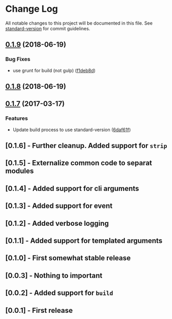 # Change Log

All notable changes to this project will be documented in this file. See [standard-version](https://github.com/conventional-changelog/standard-version) for commit guidelines.

<a name="0.1.9"></a>
## [0.1.9](https://github.com/mikaelkaron/grunt-semver/compare/v0.1.8...v0.1.9) (2018-06-19)


### Bug Fixes

* use grunt for build (not gulp) ([f1deb8d](https://github.com/mikaelkaron/grunt-semver/commit/f1deb8d))



<a name="0.1.8"></a>
## [0.1.8](https://github.com/mikaelkaron/grunt-semver/compare/v0.1.7...v0.1.8) (2018-06-19)



<a name="0.1.7"></a>
## [0.1.7](https://github.com/mikaelkaron/grunt-semver/compare/0.1.6...v0.1.7) (2017-03-17)


### Features

* Update build process to use standard-version ([6daf61f](https://github.com/mikaelkaron/grunt-semver/commit/6daf61f))



<a name="0.1.6"></a>
## [0.1.6] - Further cleanup. Added support for `strip`  
<a name="0.1.5"></a>
## [0.1.5] - Externalize common code to separat modules  
<a name="0.1.4"></a>
## [0.1.4] - Added support for cli arguments  
<a name="0.1.3"></a>
## [0.1.3] - Added support for event 
<a name="0.1.2"></a>
## [0.1.2] - Added verbose logging  
<a name="0.1.1"></a>
## [0.1.1] - Added support for templated arguments  
<a name="0.1.0"></a>
## [0.1.0] - First somewhat stable release  
<a name="0.0.3"></a>
## [0.0.3] - Nothing to important  
<a name="0.0.2"></a>
## [0.0.2] - Added support for `build`  
<a name="0.0.1"></a>
## [0.0.1] - First release